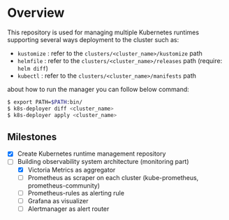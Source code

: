 # Overview

This repository is used for managing multiple Kubernetes runtimes supporting several ways deployment to the cluster such as:

* `kustomize`   : refer to the `clusters/<cluster_name>/kustomize` path
* `helmfile`    : refer to the `clusters/<cluster_name>/releases` path (require: `helm diff`)
* `kubectl`     : refer to the `clusters/<cluster_name>/manifests` path

about how to run the manager you can follow below command:

```bash
$ export PATH=$PATH:bin/
$ k8s-deployer diff <cluster_name>
$ k8s-deployer apply <cluster_name>
```

## Milestones

* [x] Create Kubernetes runtime management repository
* [ ] Building observability system architecture (monitoring part)
  * [x] Victoria Metrics as aggregator
  * [ ] Prometheus as scraper on each cluster (kube-prometheus, prometheus-community)
  * [ ] Prometheus-rules as alerting rule
  * [ ] Grafana as visualizer
  * [ ] Alertmanager as alert router
